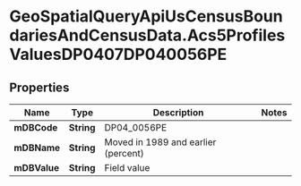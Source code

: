 # GeoSpatialQueryApiUsCensusBoundariesAndCensusData.Acs5ProfilesValuesDP0407DP040056PE

## Properties

Name | Type | Description | Notes
------------ | ------------- | ------------- | -------------
**mDBCode** | **String** | DP04_0056PE | 
**mDBName** | **String** | Moved in 1989 and earlier (percent) | 
**mDBValue** | **String** | Field value | 


